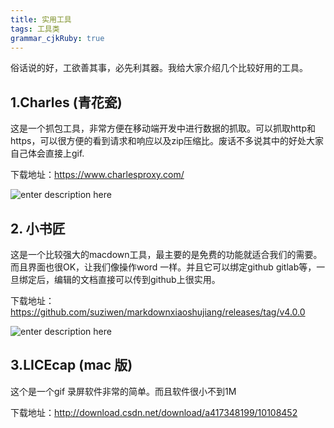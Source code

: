 ```yaml
---
title: 实用工具
tags: 工具类
grammar_cjkRuby: true
---
```



  俗话说的好，工欲善其事，必先利其器。我给大家介绍几个比较好用的工具。


## 1.Charles (青花瓷)
  这是一个抓包工具，非常方便在移动端开发中进行数据的抓取。可以抓取http和https，可以很方便的看到请求和响应以及zip压缩比。废话不多说其中的好处大家自己体会直接上gif.
  
 下载地址：https://www.charlesproxy.com/
  
  ![enter description here][1]


  
  
  
  ## 2. 小书匠
   这是一个比较强大的macdown工具，最主要的是免费的功能就适合我们的需要。而且界面也很OK，让我们像操作word 一样。并且它可以绑定github gitlab等，一旦绑定后，编辑的文档直接可以传到github上很实用。
 
 下载地址：https://github.com/suziwen/markdownxiaoshujiang/releases/tag/v4.0.0
   
   ![enter description here][2]
  
  


  [1]: ./images/charles.gif "charles"
  [2]: ./images/xiaoshujiang.gif "xiaoshujiang"
  
  
## 3.LICEcap (mac 版)
 这个是一个gif 录屏软件非常的简单。而且软件很小不到1M
 
 下载地址：http://download.csdn.net/download/a417348199/10108452
 